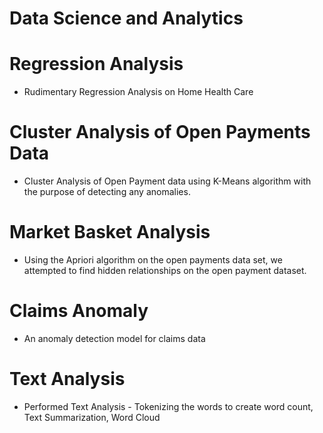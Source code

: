 # Data Science and Analytics

# Regression Analysis

- Rudimentary Regression Analysis on Home Health Care

# Cluster Analysis of Open Payments Data
- Cluster Analysis of Open Payment data using K-Means algorithm with the purpose of detecting any anomalies.

# Market Basket Analysis
- Using the Apriori algorithm on the open payments data set, we attempted to find hidden relationships on the open payment dataset.

# Claims Anomaly
- An anomaly detection model for claims data

# Text Analysis
- Performed Text Analysis - Tokenizing the words to create word count, Text Summarization, Word Cloud

